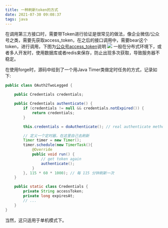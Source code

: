 ```yaml
---
title: 一种刷新token的方式
date: 2021-07-30 09:08:37
tags: java
---
```


在调用第三方接口时，需要带Token进行验证是很常见的做法，像企业微信/公众号之类，需要先获取access_token，在之后的接口调用中，需要bear这个token，进行调用，下图为[公众号access_token](https://developers.weixin.qq.com/doc/offiaccount/Basic_Information/Get_access_token.html)说明
![](wechat_access_token.jpg)
一般在分布式环境下，或者多人开发时，使用数据库或者redis来保存，防止出现多次获取，导致服务器不稳定。
<!-- more -->
在使用forge时，源码中给到了一个用Java Timer类做定时任务的方式，记录如下:
```java
public class OAuth2TwoLegged {

    public Credentials credentials;

    public Credentials authenticate() {
        if (credentials != null && credentials.notExpired()) {
            return credentials;
        }

        this.credentials = doAuthenticate(); // real authenticate method

        // 定义一个定时器，在这里自己去刷新
        Timer timer = new Timer();
        timer.schedule(new TimerTask(){
            @Override
            public void run() {
                // get token again
                authenticate();
            }
        }, 115 * 60 * 1000); // 每 115 分钟刷新一次
    }

    public static class Credentials {
        private String accessToken;
        private long expiresAt;
        // ...
    }
}
```
当然，这只适用于单机模式下。